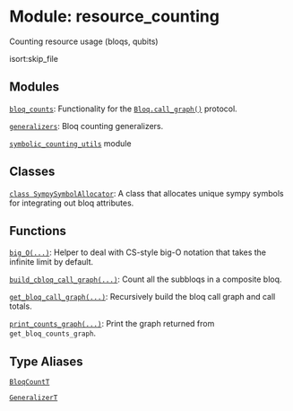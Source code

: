 # Module: resource_counting


Counting resource usage (bloqs, qubits)



isort:skip_file
## Modules

[`bloq_counts`](../qualtran/resource_counting/bloq_counts.md): Functionality for the <a href="../qualtran/Bloq.html#call_graph"><code>Bloq.call_graph()</code></a> protocol.

[`generalizers`](../qualtran/resource_counting/generalizers.md): Bloq counting generalizers.

[`symbolic_counting_utils`](../qualtran/resource_counting/symbolic_counting_utils.md) module

## Classes

[`class SympySymbolAllocator`](../qualtran/resource_counting/SympySymbolAllocator.md): A class that allocates unique sympy symbols for integrating out bloq attributes.

## Functions

[`big_O(...)`](../qualtran/resource_counting/big_O.md): Helper to deal with CS-style big-O notation that takes the infinite limit by default.

[`build_cbloq_call_graph(...)`](../qualtran/resource_counting/build_cbloq_call_graph.md): Count all the subbloqs in a composite bloq.

[`get_bloq_call_graph(...)`](../qualtran/resource_counting/get_bloq_call_graph.md): Recursively build the bloq call graph and call totals.

[`print_counts_graph(...)`](../qualtran/resource_counting/print_counts_graph.md): Print the graph returned from `get_bloq_counts_graph`.

## Type Aliases

[`BloqCountT`](../qualtran/resource_counting/BloqCountT.md)

[`GeneralizerT`](../qualtran/resource_counting/GeneralizerT.md)

